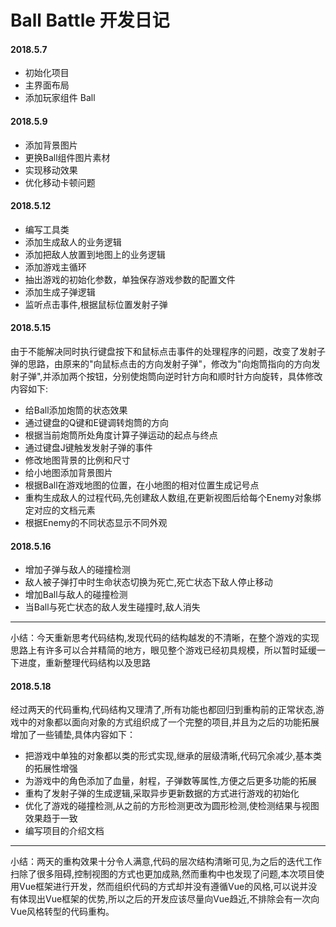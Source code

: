 # Ball Battle 开发日记

#### 2018.5.7
* 初始化项目
* 主界面布局
* 添加玩家组件 Ball

#### 2018.5.9
* 添加背景图片
* 更换Ball组件图片素材
* 实现移动效果
* 优化移动卡顿问题

#### 2018.5.12
* 编写工具类
* 添加生成敌人的业务逻辑
* 添加把敌人放置到地图上的业务逻辑
* 添加游戏主循环
* 抽出游戏的初始化参数，单独保存游戏参数的配置文件
* 添加生成子弹逻辑
* 监听点击事件,根据鼠标位置发射子弹

#### 2018.5.15
由于不能解决同时执行键盘按下和鼠标点击事件的处理程序的问题，改变了发射子弹的思路，由原来的"向鼠标点击的方向发射子弹"，修改为"向炮筒指向的方向发射子弹",并添加两个按钮，分别使炮筒向逆时针方向和顺时针方向旋转，具体修改内容如下:
* 给Ball添加炮筒的状态效果
* 通过键盘的Q键和E键调转炮筒的方向
* 根据当前炮筒所处角度计算子弹运动的起点与终点
* 通过键盘J键触发发射子弹的事件
* 修改地图背景的比例和尺寸
* 给小地图添加背景图片
* 根据Ball在游戏地图的位置，在小地图的相对位置生成记号点
* 重构生成敌人的过程代码,先创建敌人数组,在更新视图后给每个Enemy对象绑定对应的文档元素
* 根据Enemy的不同状态显示不同外观

#### 2018.5.16
* 增加子弹与敌人的碰撞检测
* 敌人被子弹打中时生命状态切换为死亡,死亡状态下敌人停止移动
* 增加Ball与敌人的碰撞检测
* 当Ball与死亡状态的敌人发生碰撞时,敌人消失
 ***
小结：今天重新思考代码结构,发现代码的结构越发的不清晰，在整个游戏的实现思路上有许多可以合并精简的地方，眼见整个游戏已经初具规模，所以暂时延缓一下进度，重新整理代码结构以及思路

#### 2018.5.18
经过两天的代码重构,代码结构又理清了,所有功能也都回归到重构前的正常状态,游戏中的对象都以面向对象的方式组织成了一个完整的项目,并且为之后的功能拓展增加了一些铺垫,具体内容如下：
* 把游戏中单独的对象都以类的形式实现,继承的层级清晰,代码冗余减少,基本类的拓展性增强
* 为游戏中的角色添加了血量，射程，子弹数等属性,方便之后更多功能的拓展
* 重构了发射子弹的生成逻辑,采取异步更新数据的方式进行游戏的初始化
* 优化了游戏的碰撞检测,从之前的方形检测更改为圆形检测,使检测结果与视图效果趋于一致
* 编写项目的介绍文档
 ***
 小结：两天的重构效果十分令人满意,代码的层次结构清晰可见,为之后的迭代工作扫除了很多阻碍,控制视图的方式也更加成熟,然而重构中也发现了问题,本次项目使用Vue框架进行开发，然而组织代码的方式却并没有遵循Vue的风格,可以说并没有体现出Vue框架的优势,所以之后的开发应该尽量向Vue趋近,不排除会有一次向Vue风格转型的代码重构。
